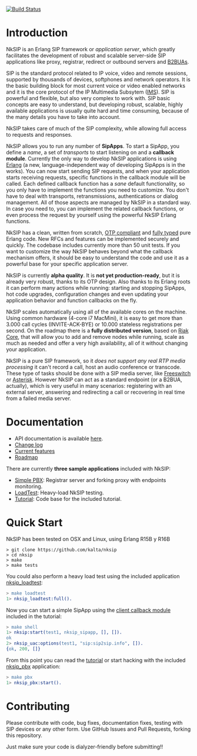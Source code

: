 [![Build Status](https://travis-ci.org/kalta/nksip.png?branch=master)](https://travis-ci.org/kalta/nksip)

Introduction
============

NkSIP is an Erlang SIP framework or _application server_, which greatly facilitates the development of robust and scalable server-side SIP applications like proxy, registrar, redirect or outbound servers and [B2BUAs](http://en.wikipedia.org/wiki/Back-to-back_user_agent).

SIP is the standard protocol related to IP voice, video and remote sessions, supported by thousands of devices, softphones and network operators. It is the basic building block for most current voice or video enabled networks and it is the core protocol of the IP Multimedia Subsytem ([IMS](https://en.wikipedia.org/wiki/IP_Multimedia_Subsystem)). SIP is powerful and flexible, but also very complex to work with. SIP basic concepts are easy to understand, but developing robust, scalable, highly available applications is usually quite hard and time consuming, because of the many details you have to take into account.

NkSIP takes care of much of the SIP complexity, while allowing full access to requests and responses. 

NkSIP allows you to run any number of **SipApps**. To start a SipApp, you define a _name_, a set of _transports_ to start listening on and a **callback module**. Currently the only way to develop NkSIP applications is using [Erlang]("http://www.erlang.org") (a new, language-independent way of developing SipApps is in the works). You can now start sending SIP requests, and when your application starts receiving requests, specific functions in the callback module will be called. Each defined callback function has a _sane_ default functionality, so you only have to implement the functions you need to customize. You don't have to deal with transports, retransmissions, authentications or dialog management. All of those aspects are managed by NkSIP in a standard way. In case you need to, you can implement the related callback functions, or even process the request by yourself using the powerful NkSIP Erlang functions.

NkSIP has a clean, written from scratch, [OTP compliant](http://www.erlang.org/doc/design_principles/users_guide.html) and [fully typed](http://www.erlang.org/doc/reference_manual/typespec.html) pure Erlang code. New RFCs and features can be implemented securely and quickly. The codebase includes currently more than 50 unit tests. If you want to customize the way NkSIP behaves beyond what the callback mechanism offers, it should be easy to understand the code and use it as a powerful base for your specific application server.

NkSIP is currently **alpha quality**. It is **not yet production-ready**, but it is already very robust, thanks to its OTP design. Also thanks to its Erlang roots it can perform many actions while running: starting and stopping SipApps, hot code upgrades, configuration changes and even updating your application behavior and  function callbacks on the fly.

NkSIP scales automatically using all of the available cores on the machine. Using common hardware (4-core i7 MacMini), it is easy to get more than 3.000 call cycles (INVITE-ACK-BYE) or 10.000 stateless registrations per second. On the roadmap there is a **fully distributed version**, based on [Riak Core](https://github.com/basho/riak_core), that will allow you to add and remove nodes while running, scale as much as needed and offer a very high availability, all of it without changing your application.

NkSIP is a pure SIP framework, so it _does not support any real RTP media processing_ it can't record a call, host an audio conference or transcode. These type of tasks should be done with a SIP media server, like [Freeswitch](http://www.freeswitch.org) or [Asterisk](http://www.asterisk.org). However NkSIP can act as a standard endpoint (or a B2BUA, actually), which is very useful in many scenarios: registering with an external server, answering and redirecting a call or recovering in real time from a failed media server.



Documentation
=============
* API documentation is available [here](http://kalta.github.io/nksip).
* [Change log](docs/CHANGELOG.md)
* [Current features](docs/FEATURES.md)
* [Roadmap](docs/ROADMAP.md)

There are currently **three sample applications** included with NkSIP:
 * [Simple PBX](http://kalta.github.io/nksip/docs/v0.2.0/nksip_pbx/index.html): Registrar server and forking proxy with endpoints monitoring.
 * [LoadTest](http://kalta.github.io/nksip/docs/v0.2.0/nksip_loadtest/index.html): Heavy-load NkSIP testing. 
 * [Tutorial](docs/TUTORIAL.md): Code base for the included tutorial.



Quick Start
===========

NkSIP has been tested on OSX and Linux, using Erlang R15B y R16B

```
> git clone https://github.com/kalta/nksip
> cd nksip
> make
> make tests
```

You could also perform a heavy load test using the included application [nksip_loadtest](http://kalta.github.io/nksip/docs/v0.1.0/nksip_loadtest/index.html):
```erlang
> make loadtest
1> nksip_loadtest:full().
```

Now you can start a simple SipApp using the [client callback module](samples/nksip_tutorial/src/nksip_tutorial_sipapp_client.erl) included in the tutorial:
```erlang
> make shell
1> nksip:start(test1, nksip_sipapp, [], []).
ok
2> nksip_uac:options(test1, "sip:sip2sip.info", []).
{ok, 200, []}
```
 
From this point you can read the [tutorial](docs/TUTORIAL.md) or start hacking with the included [nksip_pbx](http://kalta.github.io/nksip/docs/v0.1.0/nksip_pbx/index.html) application:
```erlang
> make pbx
1> nksip_pbx:start().
```

Contributing
============

Please contribute with code, bug fixes, documentation fixes, testing with SIP devices or any other form. Use 
GitHub Issues and Pull Requests, forking this repository.

Just make sure your code is dialyzer-friendly before submitting!!

